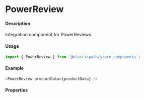 # PowerReview

#### Description

Integration component for PowerReviews.

#### Usage

```js
import { PowerReview } from '@elasticpath/store-components';
```

#### Example

```js
<PowerReview productData={productData} />
```

#### Properties

<!-- PROPS -->
